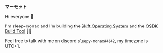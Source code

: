 **マーモット**

Hi everyone 👋

I'm sleep-monax and I'm building the [Skift Operating System](https://github.com/skift-org/skift) and the [OSDK Build Tool](https://github.com/cute-engineering/osdk) 👷‍♀️

Feel free to talk with me on discord `sleepy-monax#4242`, my timezone is UTC+1.
